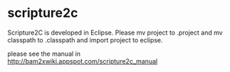 scripture2c
===========

Scripture2C is developed in Eclipse. 
Please mv project to .project
and mv classpath to .classpath
and import project to eclipse.

please see the manual in http://bam2xwiki.appspot.com/scripture2c_manual
